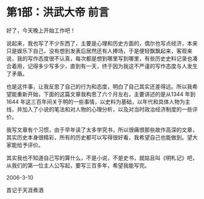 # 第1部：洪武大帝 前言

好了，今天晚上开始工作吧！

说起来，我也写了不少东西了，主要是心理和历史方面的，偶尔也写点经济，本来只是娱乐下自己，没有想到发表后居然还有人捧场，于是便轻飘飘起来，客观来说，我的写作态度很不认真，每次都是想到哪里写到哪里，有些历史史料记录也凑合着用，记得多少写多少，直到有一天，终于因为我这不严谨的写作态度与人发生了矛盾。

也是这件事，让我反思了自己的行为和态度，明白了自己其实还差得远。所以我希望能重新开始，下面的这篇文章我构思了六个月左右，主要讲述的是从1344 年到1644 年这三百年间关于明的一些事情，以史料为基础，以年代和具体人物为主线，并加入了小说的笔法和对人物的心理分析，以及对当时政治经济制度的一些评价。

我写文章有个习惯，由于早年读了太多学究书，所以很痛恨那些故作高深的文章，其实历史本身很精彩，所有的历史都可以写得很好看，我希望自己也能做到。望大家能给予评价。

其实我也不知道自己写的算什么，不是小说，不是史书，就姑且叫《明札记》吧，从我们的第一位主人公写起，要写三百多年，希望我能写完。

2006-3-10

首记于天涯煮酒
